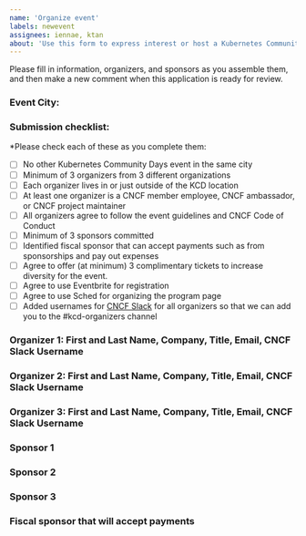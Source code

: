 ```yaml
---
name: 'Organize event'
labels: newevent
assignees: iennae, ktan
about: 'Use this form to express interest or host a Kubernetes Community Days event in your area'
---
```


Please fill in information, organizers, and sponsors as you assemble them, and then make a new comment when this application is ready for review.

### Event City:

### Submission checklist:

*Please check each of these as you complete them:

* [ ] No other Kubernetes Community Days event in the same city
* [ ] Minimum of 3 organizers from 3 different organizations
* [ ] Each organizer lives in or just outside of the KCD location
* [ ] At least one organizer is a CNCF member employee, CNCF ambassador, or CNCF project maintainer
* [ ] All organizers agree to follow the event guidelines and CNCF Code of Conduct
* [ ] Minimum of 3 sponsors committed
* [ ] Identified fiscal sponsor that can accept payments such as from sponsorships and pay out expenses
* [ ] Agree to offer (at minimum) 3 complimentary tickets to increase diversity for the event.
* [ ] Agree to use Eventbrite for registration
* [ ] Agree to use Sched for organizing the program page
* [ ] Added usernames for [CNCF Slack](https://slack.cncf.io/) for all organizers so that we can add you to the #kcd-organizers channel

### Organizer 1: First and Last Name, Company, Title, Email, CNCF Slack Username
### Organizer 2: First and Last Name, Company, Title, Email, CNCF Slack Username
### Organizer 3: First and Last Name, Company, Title, Email, CNCF Slack Username

### Sponsor 1
### Sponsor 2
### Sponsor 3

### Fiscal sponsor that will accept payments
